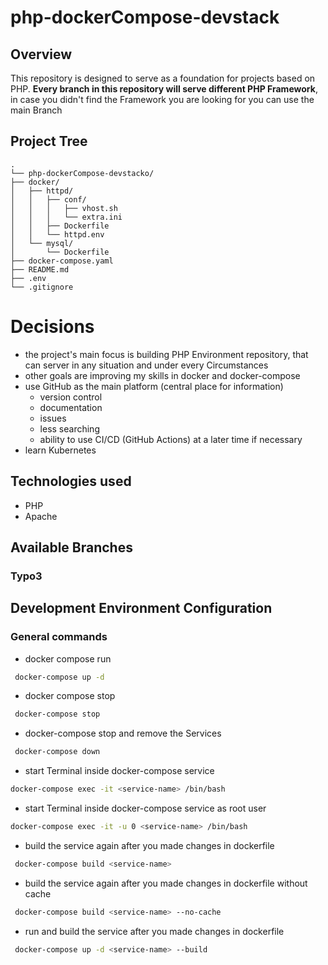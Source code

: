 # php-dockerCompose-devstack
## Overview
This repository is designed to serve as a foundation for projects based on PHP.
**Every branch in this repository will serve different PHP Framework**,
in case you didn't find the Framework you are looking for you can use the main Branch
## Project Tree
    .
    └── php-dockerCompose-devstacko/
    ├── docker/
    │   ├── httpd/
    │   │   ├── conf/
    │   │   │   ├── vhost.sh
    │   │   │   └── extra.ini
    │   │   ├── Dockerfile
    │   │   └── httpd.env
    │   └── mysql/
    │       └── Dockerfile  
    ├── docker-compose.yaml
    ├── README.md
    ├── .env
    └── .gitignore
# Decisions
- the project's main focus is building PHP Environment repository, that can server in any situation and under every Circumstances
- other goals are improving my skills in docker and docker-compose
- use GitHub as the main platform (central place for information)
    - version control
    - documentation
    - issues
    - less searching
    - ability to use CI/CD (GitHub Actions) at a later time if necessary
- learn Kubernetes
## Technologies used
- PHP
- Apache
## Available Branches
### Typo3
## Development Environment Configuration
### General commands

- docker compose  run
```bash
 docker-compose up -d
```
- docker compose stop
```bash
 docker-compose stop
```
- docker-compose stop and remove the Services
```bash
 docker-compose down
```
- start Terminal inside docker-compose service
```bash
docker-compose exec -it <service-name> /bin/bash
```
- start Terminal inside docker-compose service as root user
```bash
docker-compose exec -it -u 0 <service-name> /bin/bash
```
- build the service again after you made changes in dockerfile
```bash
 docker-compose build <service-name>
```
- build the service again after you made changes in dockerfile without cache
```bash
 docker-compose build <service-name> --no-cache
```
- run and build the service after you made changes in dockerfile
```bash
 docker-compose up -d <service-name> --build
```
